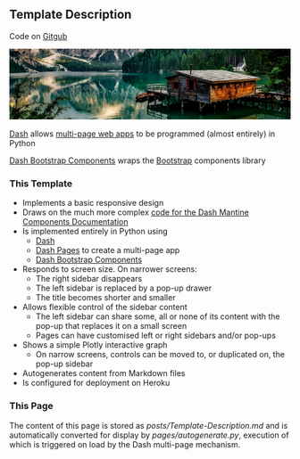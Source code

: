 ## Template Description

Code on [Gitgub](https://github.com/dh3968mlq/dash-bootstrap-responsive-template)

![Example image](/static/pexels-pixabay-147411_cropped.png)   

[Dash](https://dash.plotly.com/) allows [multi-page web apps](https://dash.plotly.com/)
to be programmed (almost entirely) in Python

[Dash Bootstrap Components](https://dash-bootstrap-components.opensource.faculty.ai/)
wraps the [Bootstrap](https://getbootstrap.com/docs/3.4/components/) components library

### This Template

* Implements a basic responsive design
* Draws on the much more complex [code for the Dash Mantine Components Documentation](https://github.com/snehilvj/dmc-docs)
* Is implemented entirely in Python using
    * [Dash](https://dash.plotly.com/urls)
    * [Dash Pages](https://dash.plotly.com/urls) to create a multi-page app
    * [Dash Bootstrap Components](https://dash-bootstrap-components.opensource.faculty.ai/)
* Responds to screen size. On narrower screens:
    * The right sidebar disappears
    * The left sidebar is replaced by a pop-up drawer
    * The title becomes shorter and smaller
* Allows flexible control of the sidebar content
    * The left sidebar can share some, all or none of its content with the pop-up that replaces it on a small screen
    * Pages can have customised left or right sidebars and/or pop-ups
* Shows a simple Plotly interactive graph
    * On narrow screens, controls can be moved to, or duplicated on, the pop-up sidebar 
* Autogenerates content from Markdown files
* Is configured for deployment on Heroku

### This Page

The content of this page is stored as *posts/Template-Description.md* and is automatically 
converted for display by *pages/autogenerate.py*, execution of which is 
triggered on load by the Dash multi-page mechanism.


